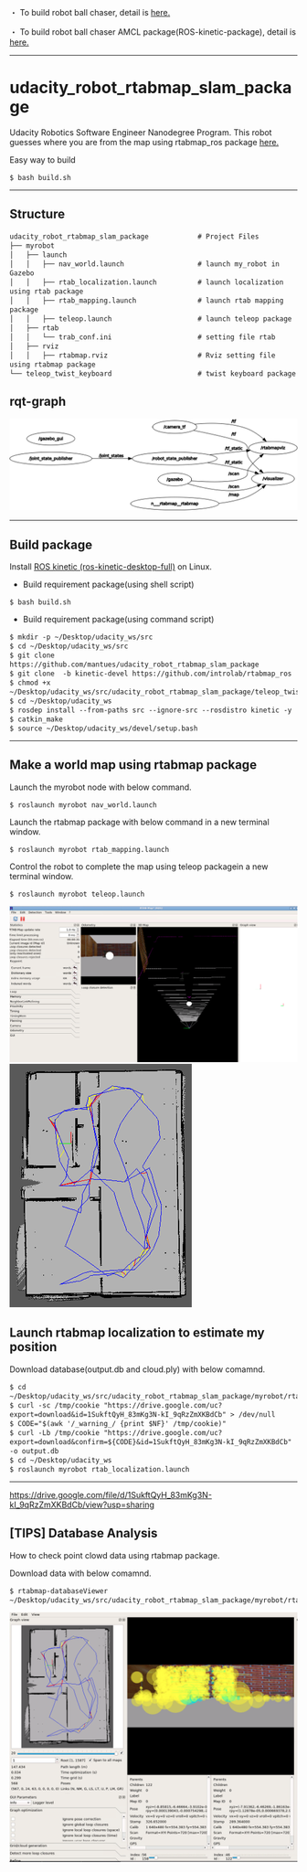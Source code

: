 ・ To build robot ball chaser, detail is [here.](https://github.com/mantues/udacity_robot_ball_chaser)


・ To build robot ball chaser AMCL package(ROS-kinetic-package), detail is [here.](https://github.com/mantues/udacity_robot_ball_chaser_kinetic_package)

---

# udacity_robot_rtabmap_slam_package
Udacity Robotics Software Engineer Nanodegree Program. This robot guesses where you are from the map using rtabmap_ros package [here.](http://wiki.ros.org/rtabmap_ros)

Easy way to build
```
$ bash build.sh
```
---
## Structure
```
udacity_robot_rtabmap_slam_package            # Project Files
├── myrobot
│   ├── launch
│   │   ├── nav_world.launch                  # launch my_robot in Gazebo
│   │   ├── rtab_localization.launch          # launch localization using rtab package
│   │   ├── rtab_mapping.launch               # launch rtab mapping package
│   │   ├── teleop.launch                     # launch teleop package
│   ├── rtab
│   │   └── trab_conf.ini                     # setting file rtab
│   ├── rviz
│   │   ├── rtabmap.rviz                      # Rviz setting file using rtabmap package
└── teleop_twist_keyboard                     # twist keyboard package
```
## rqt-graph

<img src="image/rtabmap_rqtgraph.png">

---
## Build package

Install [ROS kinetic (ros-kinetic-desktop-full)](http://wiki.ros.org/kinetic/Installation/Ubuntu) on Linux.
* Build requirement package(using shell script)
```
$ bash build.sh
```
* Build requirement package(using command script)

```
$ mkdir -p ~/Desktop/udacity_ws/src
$ cd ~/Desktop/udacity_ws/src
$ git clone https://github.com/mantues/udacity_robot_rtabmap_slam_package
$ git clone  -b kinetic-devel https://github.com/introlab/rtabmap_ros
$ chmod +x ~/Desktop/udacity_ws/src/udacity_robot_rtabmap_slam_package/teleop_twist_keyboard/*.py
$ cd ~/Desktop/udacity_ws
$ rosdep install --from-paths src --ignore-src --rosdistro kinetic -y
$ catkin_make
$ source ~/Desktop/udacity_ws/devel/setup.bash
```
---

## Make a world map using rtabmap package

Launch the myrobot node with below command.
```
$ roslaunch myrobot nav_world.launch
```
Launch the rtabmap package with below command in a new terminal window.
```
$ roslaunch myrobot rtab_mapping.launch
```
Control the robot to complete the map using teleop packagein a new terminal window.
```
$ roslaunch myrobot teleop.launch
```
<img src="image/rtabmap.png">
<img src="image/rtabmap_graph.png">


## Launch rtabmap localization to estimate my position
Download database(output.db and cloud.ply) with below comamnd.

```
$ cd ~/Desktop/udacity_ws/src/udacity_robot_rtabmap_slam_package/myrobot/rtab
$ curl -sc /tmp/cookie "https://drive.google.com/uc?export=download&id=1SukftQyH_83mKg3N-kI_9qRzZmXKBdCb" > /dev/null
$ CODE="$(awk '/_warning_/ {print $NF}' /tmp/cookie)"
$ curl -Lb /tmp/cookie "https://drive.google.com/uc?export=download&confirm=${CODE}&id=1SukftQyH_83mKg3N-kI_9qRzZmXKBdCb" -o output.db
$ cd ~/Desktop/udacity_ws
$ roslaunch myrobot rtab_localization.launch
```
---
https://drive.google.com/file/d/1SukftQyH_83mKg3N-kI_9qRzZmXKBdCb/view?usp=sharing

## [TIPS] Database Analysis

How to check point clowd data using rtabmap package.

Download data with below comamnd.
```
$ rtabmap-databaseViewer ~/Desktop/udacity_ws/src/udacity_robot_rtabmap_slam_package/myrobot/rtab/output.db
```
<img src="image/database_viewer.png">



